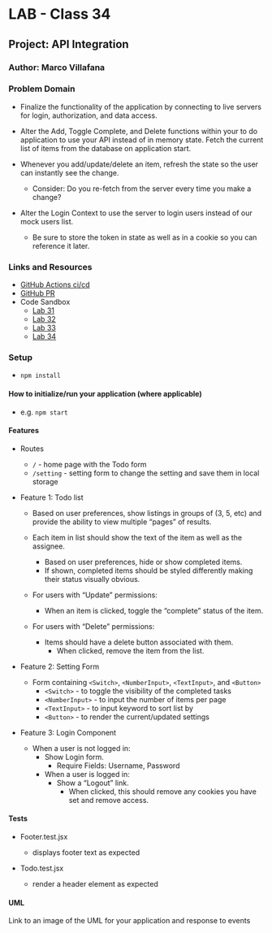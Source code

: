 # LAB - Class 34

## Project: API Integration

### Author: Marco Villafana

### Problem Domain  

+ Finalize the functionality of the application by connecting to live servers for login, authorization, and data access.
+ Alter the Add, Toggle Complete, and Delete functions within your to do application to use your API instead of in memory state.
Fetch the current list of items from the database on application start.
+ Whenever you add/update/delete an item, refresh the state so the user can instantly see the change.
  + Consider: Do you re-fetch from the server every time you make a change?

+ Alter the Login Context to use the server to login users instead of our mock users list.
  + Be sure to store the token in state as well as in a cookie so you can reference it later.

### Links and Resources

+ [GitHub Actions ci/cd](https://github.com/villafanam/todo-app/actions)
+ [GitHub PR](https://github.com/villafanam/todo-app/pull/10)
+ Code Sandbox
  + [Lab 31](https://codesandbox.io/p/github/villafanam/todo-app/context-settings?file=%2FREADME.md&workspace=%257B%2522activeFileId%2522%253A%2522clfrulrzo000wg3i566apdi3i%2522%252C%2522openFiles%2522%253A%255B%255D%252C%2522sidebarPanel%2522%253A%2522EXPLORER%2522%252C%2522gitSidebarPanel%2522%253A%2522COMMIT%2522%252C%2522spaces%2522%253A%257B%2522clfsjuwvi009u356ivdnpesk5%2522%253A%257B%2522key%2522%253A%2522clfsjuwvi009u356ivdnpesk5%2522%252C%2522name%2522%253A%2522Default%2522%252C%2522devtools%2522%253A%255B%257B%2522key%2522%253A%2522clfsjuwvi009v356i4dt10kaj%2522%252C%2522type%2522%253A%2522PROJECT_SETUP%2522%252C%2522isMinimized%2522%253Afalse%257D%252C%257B%2522type%2522%253A%2522PREVIEW%2522%252C%2522taskId%2522%253A%2522start%2522%252C%2522port%2522%253A3000%252C%2522key%2522%253A%2522clfsjuwvi009w356ito36bsi0%2522%252C%2522isMinimized%2522%253Afalse%257D%255D%257D%257D%252C%2522currentSpace%2522%253A%2522clfsjuwvi009u356ivdnpesk5%2522%252C%2522spacesOrder%2522%253A%255B%2522clfsjuwvi009u356ivdnpesk5%2522%255D%252C%2522hideCodeEditor%2522%253Afalse%257D)
  + [Lab 32](https://codesandbox.io/p/github/villafanam/todo-app/context-methods?file=%2FREADME.md&workspace=%257B%2522activeFileId%2522%253A%2522clfrulrzo000wg3i566apdi3i%2522%252C%2522openFiles%2522%253A%255B%255D%252C%2522sidebarPanel%2522%253A%2522EXPLORER%2522%252C%2522gitSidebarPanel%2522%253A%2522COMMIT%2522%252C%2522spaces%2522%253A%257B%2522clft56vtr006s356idynoemyc%2522%253A%257B%2522key%2522%253A%2522clft56vtr006s356idynoemyc%2522%252C%2522name%2522%253A%2522Default%2522%252C%2522devtools%2522%253A%255B%257B%2522type%2522%253A%2522TASK_LOG%2522%252C%2522taskId%2522%253A%2522start%2522%252C%2522key%2522%253A%2522clft570zi00d9356iqpmuhqmw%2522%252C%2522isMinimized%2522%253Afalse%257D%252C%257B%2522key%2522%253A%2522clft56vtr006t356iu95kc3x2%2522%252C%2522type%2522%253A%2522PROJECT_SETUP%2522%252C%2522isMinimized%2522%253Afalse%257D%252C%257B%2522type%2522%253A%2522PREVIEW%2522%252C%2522taskId%2522%253A%2522start%2522%252C%2522port%2522%253A3000%252C%2522key%2522%253A%2522clft570vi00bn356ijf6rauow%2522%252C%2522isMinimized%2522%253Afalse%257D%255D%257D%257D%252C%2522currentSpace%2522%253A%2522clft56vtr006s356idynoemyc%2522%252C%2522spacesOrder%2522%253A%255B%2522clft56vtr006s356idynoemyc%2522%255D%252C%2522hideCodeEditor%2522%253Afalse%257D)
  + [Lab 33](https://codesandbox.io/p/github/villafanam/todo-app/login-auth?file=%2FREADME.md&workspace=%257B%2522activeFileId%2522%253A%2522clfrulrzo000wg3i566apdi3i%2522%252C%2522openFiles%2522%253A%255B%255D%252C%2522sidebarPanel%2522%253A%2522EXPLORER%2522%252C%2522gitSidebarPanel%2522%253A%2522COMMIT%2522%252C%2522spaces%2522%253A%257B%2522clful36ta006k356iyxqzi2pt%2522%253A%257B%2522key%2522%253A%2522clful36ta006k356iyxqzi2pt%2522%252C%2522name%2522%253A%2522Default%2522%252C%2522devtools%2522%253A%255B%257B%2522key%2522%253A%2522clful36ta006l356icd2usr9z%2522%252C%2522type%2522%253A%2522PROJECT_SETUP%2522%252C%2522isMinimized%2522%253Afalse%257D%255D%257D%257D%252C%2522currentSpace%2522%253A%2522clful36ta006k356iyxqzi2pt%2522%252C%2522spacesOrder%2522%253A%255B%2522clful36ta006k356iyxqzi2pt%2522%255D%252C%2522hideCodeEditor%2522%253Afalse%257D)
  + [Lab 34](https://codesandbox.io/p/github/villafanam/todo-app/integration?file=%2FREADME.md&workspace=%257B%2522activeFileId%2522%253A%2522clfrulrzo000wg3i566apdi3i%2522%252C%2522openFiles%2522%253A%255B%255D%252C%2522sidebarPanel%2522%253A%2522EXPLORER%2522%252C%2522gitSidebarPanel%2522%253A%2522COMMIT%2522%252C%2522spaces%2522%253A%257B%2522clfw7m7lu007f356isedfcref%2522%253A%257B%2522key%2522%253A%2522clfw7m7lu007f356isedfcref%2522%252C%2522name%2522%253A%2522Default%2522%252C%2522devtools%2522%253A%255B%257B%2522key%2522%253A%2522clfw7m7lu007g356iwm6dy4jd%2522%252C%2522type%2522%253A%2522PROJECT_SETUP%2522%252C%2522isMinimized%2522%253Afalse%257D%252C%257B%2522type%2522%253A%2522TASK_LOG%2522%252C%2522taskId%2522%253A%2522start%2522%252C%2522key%2522%253A%2522clfw7m9so00bo356ic8xr9xmc%2522%252C%2522isMinimized%2522%253Afalse%257D%255D%257D%257D%252C%2522currentSpace%2522%253A%2522clfw7m7lu007f356isedfcref%2522%252C%2522spacesOrder%2522%253A%255B%2522clfw7m7lu007f356isedfcref%2522%255D%252C%2522hideCodeEditor%2522%253Afalse%257D)

### Setup

+ `npm install`

#### How to initialize/run your application (where applicable)

+ e.g. `npm start`

#### Features

+ Routes
  + `/` - home page with the Todo form
  + `/setting` - setting form to change the setting and save them in local storage

+ Feature 1: Todo list
  + Based on user preferences, show listings in groups of (3, 5, etc) and provide the ability to view multiple “pages” of results.
  + Each item in list should show the text of the item as well as the assignee.
    + Based on user preferences, hide or show completed items.
    + If shown, completed items should be styled differently making their status visually obvious.

  + For users with “Update” permissions:
    + When an item is clicked, toggle the “complete” status of the item.
  + For users with “Delete” permissions:
    + Items should have a delete button associated with them.
      + When clicked, remove the item from the list.

+ Feature 2: Setting Form
  + Form containing `<Switch>`, `<NumberInput>`, `<TextInput>`, and `<Button>`
    + `<Switch>` - to toggle the visibility of the completed tasks
    + `<NumberInput>` - to input the number of items per page
    + `<TextInput>` - to input keyword to sort list by
    + `<Button>` - to render the current/updated settings

+ Feature 3: Login Component
  + When a user is not logged in:
    + Show Login form.
      + Require Fields: Username, Password
    + When a user is logged in:
      + Show a “Logout” link.
        + When clicked, this should remove any cookies you have set and remove access.

#### Tests

+ Footer.test.jsx
  + displays footer text as expected

+ Todo.test.jsx
  + render a header element as expected

#### UML

Link to an image of the UML for your application and response to events
